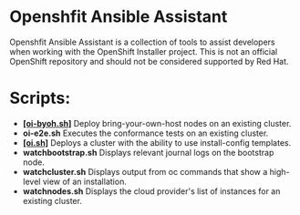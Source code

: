 # Openshfit Ansible Assistant

Openshfit Ansible Assistant is a collection of tools to assist developers when working with the OpenShift Installer project. This is not an official OpenShift repository and should not be considered supported by Red Hat.

# Scripts:

- **[[oi-byoh.sh]](docs/oi-byoh.md)** Deploy bring-your-own-host nodes on an existing cluster.
- **oi-e2e.sh** Executes the conformance tests on an existing cluster.
- **[[oi.sh]](docs/oi.md)**  Deploys a cluster with the ability to use install-config templates.
- **watchbootstrap.sh** Displays relevant journal logs on the bootstrap node.
- **watchcluster.sh**  Displays output from oc commands that show a high-level view of an installation.
- **watchnodes.sh** Displays the cloud provider's list of instances for an existing cluster.
